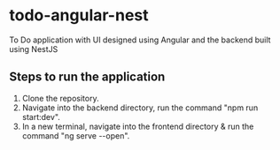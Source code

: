# todo-angular-nest
To Do application with UI designed using Angular and the backend built using NestJS

## Steps to run the application

1. Clone the repository.
2. Navigate into the backend directory, run the command "npm run start:dev".
3. In a new terminal, navigate into the frontend directory & run the command "ng serve --open".
